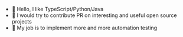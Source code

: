 - 👋 Hello, I like TypeScript/Python/Java
- 🌱 I would try to contribute PR on interesting and useful open source projects
- 💞️ My job is to implement more and more automation testing

<!---
python012/python012 is a ✨ special ✨ repository because its `README.md` (this file) appears on your GitHub profile.
You can click the Preview link to take a look at your changes.
--->
